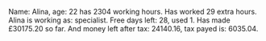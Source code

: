 Name: Alina, age: 22 has 2304 working hours.
Has worked 29 extra hours.
Alina is working as: specialist.
Free days left: 28, used 1.
Has made £30175.20 so far.
And money left after tax: 24140.16, tax payed is: 6035.04.
